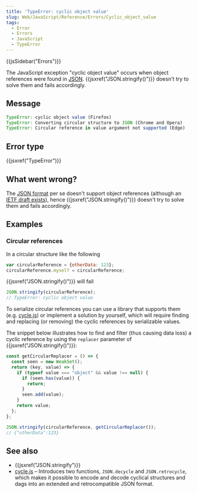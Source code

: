 ```yaml
---
title: 'TypeError: cyclic object value'
slug: Web/JavaScript/Reference/Errors/Cyclic_object_value
tags:
  - Error
  - Errors
  - JavaScript
  - TypeError
---
```

{{jsSidebar("Errors")}}

The JavaScript exception "cyclic object value" occurs when object references
were found in [JSON](https://www.json.org/).
{{jsxref("JSON.stringify()")}} doesn't try to solve them and fails
accordingly.

## Message

```js
TypeError: cyclic object value (Firefox)
TypeError: Converting circular structure to JSON (Chrome and Opera)
TypeError: Circular reference in value argument not supported (Edge)
```

## Error type

{{jsxref("TypeError")}}

## What went wrong?

The [JSON format](https://www.json.org/) per se doesn't support object
references (although an
[IETF draft exists](https://datatracker.ietf.org/doc/html/draft-pbryan-zyp-json-ref-03)),
hence {{jsxref("JSON.stringify()")}} doesn't try to solve them and
fails accordingly.

## Examples

### Circular references

In a circular structure like the following

```js
var circularReference = {otherData: 123};
circularReference.myself = circularReference;
```

{{jsxref("JSON.stringify()")}} will fail

```js example-bad
JSON.stringify(circularReference);
// TypeError: cyclic object value
```

To serialize circular references you can use a library that supports them (e.g.
[cycle.js](https://github.com/douglascrockford/JSON-js/blob/master/cycle.js)) or
implement a solution by yourself, which will require finding and replacing (or
removing) the cyclic references by serializable values.

The snippet below illustrates how to find and filter (thus causing data loss) a
cyclic reference by using the `replacer` parameter of
{{jsxref("JSON.stringify()")}}:

```js
const getCircularReplacer = () => {
  const seen = new WeakSet();
  return (key, value) => {
    if (typeof value === "object" && value !== null) {
      if (seen.has(value)) {
        return;
      }
      seen.add(value);
    }
    return value;
  };
};

JSON.stringify(circularReference, getCircularReplacer());
// {"otherData":123}
```

## See also

- {{jsxref("JSON.stringify")}}
- [cycle.js](https://github.com/douglascrockford/JSON-js/blob/master/cycle.js) –
  Introduces two functions, `JSON.decycle` and `JSON.retrocycle`, which makes it
  possible to encode and decode cyclical structures and dags into an extended
  and retrocompatible JSON format.
